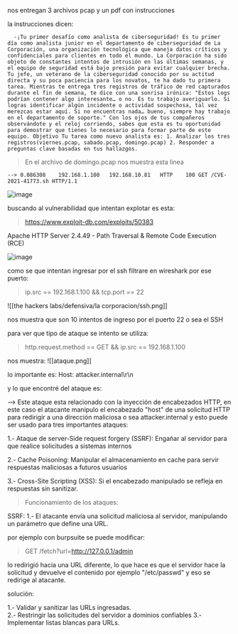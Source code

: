 nos entregan 3 archivos pcap y un pdf con instrucciones 

la instrucciones dicen:

      -¡Tu primer desafío como analista de ciberseguridad! Es tu primer día como analista junior en el departamento de ciberseguridad de La Corporación, una organización tecnológica que maneja datos críticos y confidenciales para clientes en todo el mundo. La Corporación ha sido objeto de constantes intentos de intrusión en las últimas semanas, y el equipo de seguridad está bajo presión para evitar cualquier brecha. Tu jefe, un veterano de la ciberseguridad conocido por su actitud directa y su poca paciencia para los novatos, te ha dado tu primera tarea. Mientras te entrega tres registros de tráfico de red capturados durante el fin de semana, te dice con una sonrisa irónica: "Estos logs podrían contener algo interesante… o no. Es tu trabajo averiguarlo. Si logras identificar algún incidente o actividad sospechosa, tal vez merezcas estar aquí. Si no encuentras nada… bueno, siempre hay trabajo en el departamento de soporte." Con los ojos de tus compañeros observándote y el reloj corriendo, sabes que esta es tu oportunidad para demostrar que tienes lo necesario para formar parte de este equipo. Objetivo Tu tarea como nuevo analista es: 1. Analizar los tres registros(viernes.pcap, sabado.pcap, domingo.pcap) 2. Responder a preguntas clave basadas en tus hallazgos.

	
> En el archivo de domingo.pcap nos muestra esta linea
	
	--> 0.086308	192.168.1.100	192.168.10.81	HTTP	100	GET /CVE-2021-41773.sh HTTP/1.1 

![image](https://github.com/user-attachments/assets/a5be5bc1-1574-4956-bf1b-a77ace65187b)


buscando al vulnerabilidad que intentan explotar es esta:
> https://www.exploit-db.com/exploits/50383  
 
Apache HTTP Server 2.4.49 - Path Traversal & Remote Code Execution (RCE)

![image](https://github.com/user-attachments/assets/d1e07b90-5e89-45d2-8486-e536e646b467)


como se que intentan ingresar por el ssh filtrare en wireshark por ese puerto:
> ip.src == 192.168.1.100 && tcp.port == 22

![[the hackers labs/defensiva/la corporacion/ssh.png]]

nos muestra que son 10 intentos de ingreso por el puerto 22 o sea el SSH

para ver que tipo de ataque se intento se utiliza:
> http.request.method == GET && ip.src == 192.168.1.100

nos muestra:
![[ataque.png]]

lo importante es: Host: attacker.internal\r\n 

y lo que encontré del ataque es: 

--> Este ataque esta relacionado con la inyección de encabezados HTTP, en este caso el atacante manipulo el encabezado "host" de una solicitud HTTP para redirigir a una dirección maliciosa o sea attacker.internal y esto puede ser usado para tres importantes ataques:

1.- Ataque de server-Side request forgery (SSRF): Engañar al servidor para que realice solicitudes a sistemas internos

2.- Cache Poisoning: Manipular el almacenamiento en cache para servir respuestas maliciosas a futuros usuarios

3.- Cross-Site Scripting (XSS): Si el encabezado manipulado se refleja en respuestas sin sanitizar.  

> Funcionamiento de los ataques:

SSRF: 
1.- El atacante envía una solicitud maliciosa al servidor, manipulando un parámetro que define una URL. 

por ejemplo con burpsuite se puede modificar: 
> GET /fetch?url=http://127.0.0.1/admin

lo redirigió hacia una URL diferente, lo que hace es que el servidor hace la solicitud y devuelve el contenido por ejemplo "/etc/passwd" y eso se redirige al atacante.

solución: 

1.- Validar y sanitizar las URLs ingresadas.  
2.- Restringir las solicitudes del servidor a dominios confiables 
3.- Implementar listas blancas para URLs.

